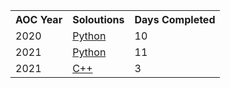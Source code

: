 <table>
  <tr>
    <th>AOC Year</th>
    <th>Soloutions</th>
    <th>Days Completed</th>
  </tr>
  <tr>
    <td>2020</td>
    <td><a href="https://github.com/Shellywell123/AdventOfCode/tree/main/AdventOfCode2020/Python">Python</a></td>
    <td>10</td>
  </tr>
  <tr>
    <td>2021</td>
    <td><a href="https://github.com/Shellywell123/AdventOfCode/tree/main/AdventOfCode2021/Python">Python</a></td>
    <td>11</td>
  </tr>
  <tr>
    <td>2021</td>
    <td><a href="https://github.com/Shellywell123/AdventOfCode/tree/main/AdventOfCode2021/C++">C++</a></td>
    <td>3</td>
  </tr>
</table>
